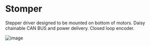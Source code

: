 # Stomper

Stepper driver designed to be mounted on bottom of motors. Daisy chainable CAN BUS and power delivery. Closed loop encoder. 

![image](https://github.com/user-attachments/assets/d0fd142e-adf2-4aae-8956-567b7aaaf926)
